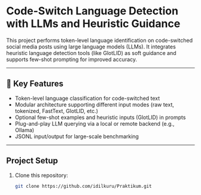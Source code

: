 # Code-Switch Language Detection with LLMs and Heuristic Guidance

This project performs token-level language identification on code-switched social media posts using large language models (LLMs). It integrates heuristic language detection tools (like GlotLID) as soft guidance and supports few-shot prompting for improved accuracy.

---

## 🧠 Key Features

- Token-level language classification for code-switched text
- Modular architecture supporting different input modes (raw text, tokenized, FastText, GlotLID, etc.)
- Optional few-shot examples and heuristic inputs (GlotLID) in prompts
- Plug-and-play LLM querying via a local or remote backend (e.g., Ollama)
- JSONL input/output for large-scale benchmarking

---


## Project Setup

1. Clone this repository:
   ```bash
   git clone https://github.com/idilkuru/Praktikum.git
